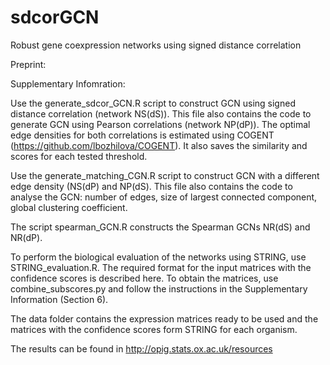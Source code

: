 # sdcorGCN
Robust gene coexpression networks using signed distance correlation

Preprint:

Supplementary Infomration:

Use the generate_sdcor_GCN.R script to construct GCN using signed distance correlation (network NS(dS)). This file also contains the code to generate GCN using Pearson correlations (network NP(dP)). The optimal edge densities for both correlations is estimated using COGENT (https://github.com/lbozhilova/COGENT). It also saves the similarity and scores for each tested threshold.

Use the generate_matching_CGN.R script to construct GCN with a different edge density (NS(dP) and NP(dS). This file also contains the code to analyse the GCN: number of edges, size of largest connected component, global clustering coefficient.

The script spearman_GCN.R constructs the Spearman GCNs NR(dS) and NR(dP).

To perform the biological evaluation of the networks using STRING, use STRING_evaluation.R. The required format for the input matrices with the confidence scores is described here. To obtain the matrices, use combine_subscores.py and follow the instructions in the Supplementary Information (Section 6).

The data folder contains the expression matrices ready to be used and the matrices with the confidence scores form STRING for each organism.

The results can be found in http://opig.stats.ox.ac.uk/resources
